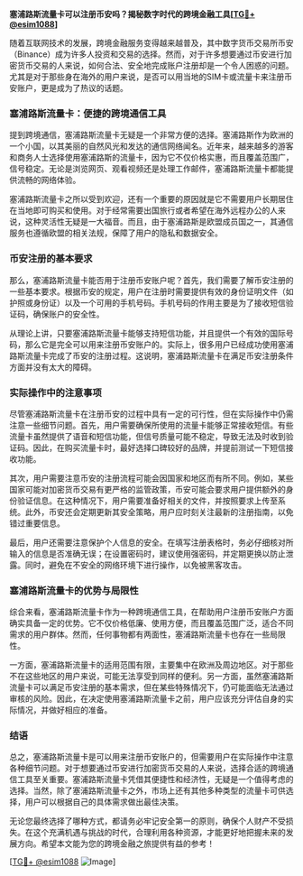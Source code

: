 **塞浦路斯流量卡可以注册币安吗？揭秘数字时代的跨境金融工具[[TG💪+ @esim1088](https://t.me/s/esim1088)]**

随着互联网技术的发展，跨境金融服务变得越来越普及，其中数字货币交易所币安（Binance）成为许多人投资和交易的选择。然而，对于许多想要通过币安进行加密货币交易的人来说，如何合法、安全地完成账户注册却是一个令人困惑的问题。尤其是对于那些身在海外的用户来说，是否可以用当地的SIM卡或流量卡来注册币安账户，更是成为了热议的话题。

### 塞浦路斯流量卡：便捷的跨境通信工具

提到跨境通信，塞浦路斯流量卡无疑是一个非常方便的选择。塞浦路斯作为欧洲的一个小国，以其美丽的自然风光和发达的通信网络闻名。近年来，越来越多的游客和商务人士选择使用塞浦路斯的流量卡，因为它不仅价格实惠，而且覆盖范围广，信号稳定。无论是浏览网页、观看视频还是处理工作邮件，塞浦路斯流量卡都能提供流畅的网络体验。

塞浦路斯流量卡之所以受到欢迎，还有一个重要的原因就是它不需要用户长期居住在当地即可购买和使用。对于经常需要出国旅行或者希望在海外远程办公的人来说，这种灵活性无疑是一大福音。而且，由于塞浦路斯是欧盟成员国之一，其通信服务也遵循欧盟的相关法规，保障了用户的隐私和数据安全。

### 币安注册的基本要求

那么，塞浦路斯流量卡能否用于注册币安账户呢？首先，我们需要了解币安注册的一些基本要求。根据币安的规定，用户在注册时需要提供有效的身份证明文件（如护照或身份证）以及一个可用的手机号码。手机号码的作用主要是为了接收短信验证码，确保账户的安全性。

从理论上讲，只要塞浦路斯流量卡能够支持短信功能，并且提供一个有效的国际号码，那么它是完全可以用来注册币安账户的。实际上，很多用户已经成功使用塞浦路斯流量卡完成了币安的注册过程。这说明，塞浦路斯流量卡在满足币安注册条件方面并没有太大的障碍。

### 实际操作中的注意事项

尽管塞浦路斯流量卡在注册币安的过程中具有一定的可行性，但在实际操作中仍需注意一些细节问题。首先，用户需要确保所使用的流量卡能够正常接收短信。有些流量卡虽然提供了语音和短信功能，但信号质量可能不稳定，导致无法及时收到验证码。因此，在购买流量卡时，最好选择口碑较好的品牌，并提前测试一下短信接收功能。

其次，用户需要注意币安的注册流程可能会因国家和地区而有所不同。例如，某些国家可能对加密货币交易有更严格的监管政策，币安可能会要求用户提供额外的身份验证信息。在这种情况下，用户需要准备好相关的文件，并按照要求上传至系统。此外，币安还会定期更新其安全策略，用户应时刻关注最新的注册指南，以免错过重要信息。

最后，用户还需要注意保护个人信息的安全。在填写注册表格时，务必仔细核对所输入的信息是否准确无误；在设置密码时，建议使用强密码，并定期更换以防止泄露。同时，避免在不安全的网络环境下进行操作，以免被黑客攻击。

### 塞浦路斯流量卡的优势与局限性

综合来看，塞浦路斯流量卡作为一种跨境通信工具，在帮助用户注册币安账户方面确实具备一定的优势。它不仅价格低廉、使用方便，而且覆盖范围广泛，适合不同需求的用户群体。然而，任何事物都有两面性，塞浦路斯流量卡也存在一些局限性。

一方面，塞浦路斯流量卡的适用范围有限，主要集中在欧洲及周边地区。对于那些不在这些地区的用户来说，可能无法享受到同样的便利。另一方面，虽然塞浦路斯流量卡可以满足币安注册的基本需求，但在某些特殊情况下，仍可能面临无法通过审核的风险。因此，在决定使用塞浦路斯流量卡之前，用户应该充分评估自身的实际情况，并做好相应的准备。

### 结语

总之，塞浦路斯流量卡是可以用来注册币安账户的，但需要用户在实际操作中注意各种细节问题。对于想要通过币安进行加密货币交易的人来说，选择合适的跨境通信工具至关重要。塞浦路斯流量卡凭借其便捷性和经济性，无疑是一个值得考虑的选择。当然，除了塞浦路斯流量卡之外，市场上还有其他多种类型的流量卡可供选择，用户可以根据自己的具体需求做出最佳决策。

无论您最终选择了哪种方式，都请务必牢记安全第一的原则，确保个人财产不受损失。在这个充满机遇与挑战的时代，合理利用各种资源，才能更好地把握未来的发展方向。希望本文能为您的跨境金融之旅提供有益的参考！

[[TG💪+ @esim1088](https://t.me/s/esim1088) ![Image](https://i.postimg.cc/4NQfJmqS/Snipaste-2025-05-13-00-14-12.png)]